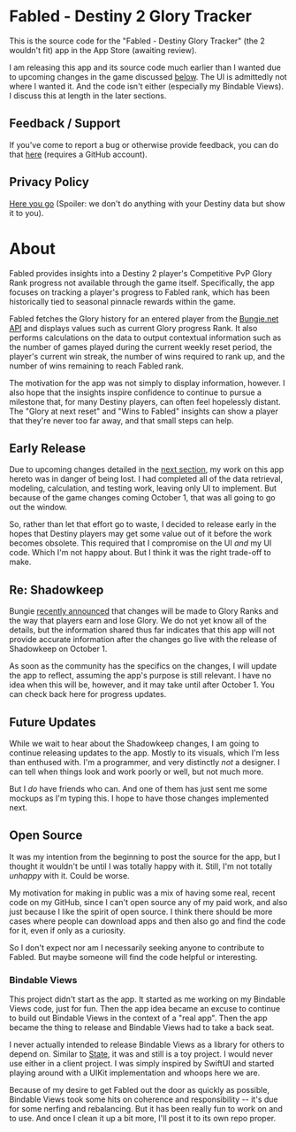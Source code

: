 # Fabled - Destiny 2 Glory Tracker

This is the source code for the "Fabled - Destiny Glory Tracker" (the 2 wouldn't fit) app in the App Store (awaiting review).

I am releasing this app and its source code much earlier than I wanted due to upcoming changes in the game discussed [below](#early-release). The UI is admittedly not where I wanted it. And the code isn't either (especially my Bindable Views). I discuss this at length in the later sections.

## Feedback / Support

If you've come to report a bug or otherwise provide feedback, you can do that [here](https://github.com/nathanhosselton/Fabled/issues) (requires a GitHub account).

## Privacy Policy

[Here you go](https://github.com/nathanhosselton/Fabled/blob/master/Privacy-Policy.md) (Spoiler: we don't do anything with your Destiny data but show it to you).

# About

Fabled provides insights into a Destiny 2 player's Competitive PvP Glory Rank progress not available through the game itself. Specifically, the app focuses on tracking a player's progress to Fabled rank, which has been historically tied to seasonal pinnacle rewards within the game.

Fabled fetches the Glory history for an entered player from the [Bungie.net API](https://bungie-net.github.io) and displays values such as current Glory progress Rank. It also performs calculations on the data to output contextual information such as the number of games played during the current weekly reset period, the player's current win streak, the number of wins required to rank up, and the number of wins remaining to reach Fabled rank.

The motivation for the app was not simply to display information, however. I also hope that the insights inspire confidence to continue to pursue a milestone that, for many Destiny players, can often feel hopelessly distant. The "Glory at next reset" and "Wins to Fabled" insights can show a player that they're never too far away, and that small steps can help.

## Early Release

Due to upcoming changes detailed in the [next section](#re-shadowkeep), my work on this app hereto was in danger of being lost. I had completed all of the data retrieval, modeling, calculation, and testing work, leaving only UI to implement. But because of the game changes coming October 1, that was all going to go out the window.

So, rather than let that effort go to waste, I decided to release early in the hopes that Destiny players may get some value out of it before the work becomes obsolete. This required that I compromise on the UI _and_ my UI code. Which I'm not happy about. But I think it was the right trade-off to make.

## Re: Shadowkeep

Bungie [recently announced](https://www.bungie.net/en/Explore/Detail/News/48072) that changes will be made to Glory Ranks and the way that players earn and lose Glory. We do not yet know all of the details, but the information shared thus far indicates that this app will not provide accurate information after the changes go live with the release of Shadowkeep on October 1.

As soon as the community has the specifics on the changes, I will update the app to reflect, assuming the app's purpose is still relevant. I have no idea when this will be, however, and it may take until after October 1. You can check back here for progress updates.

## Future Updates

While we wait to hear about the Shadowkeep changes, I am going to continue releasing updates to the app. Mostly to its visuals, which I'm less than enthused with. I'm a programmer, and very distinctly _not_ a designer. I can tell when things look and work poorly or well, but not much more.

But I _do_ have friends who can. And one of them has just sent me some mockups as I'm typing this. I hope to have those changes implemented next.

## Open Source

It was my intention from the beginning to post the source for the app, but I thought it wouldn't be until I was totally happy with it. Still, I'm not totally _unhappy_ with it. Could be worse.

My motivation for making in public was a mix of having some real, recent code on my GitHub, since I can't open source any of my paid work, and also just because I like the spirit of open source. I think there should be more cases where people can download apps and then also go and find the code for it, even if only as a curiosity.

So I don't expect nor am I necessarily seeking anyone to contribute to Fabled. But maybe someone will find the code helpful or interesting.

### Bindable Views

This project didn't start as the app. It started as me working on my Bindable Views code, just for fun. Then the app idea became an excuse to continue to build out Bindable Views in the context of a "real app". Then the app became the thing to release and Bindable Views had to take a back seat.

I never actually intended to release Bindable Views as a library for others to depend on. Similar to [State](https://github.com/nathanhosselton/State/), it was and still is a toy project. I would never use either in a client project. I was simply inspired by SwiftUI and started playing around with a UIKit implementation and whoops here we are.

Because of my desire to get Fabled out the door as quickly as possible, Bindable Views took some hits on coherence and responsibility -- it's due for some nerfing and rebalancing. But it has been really fun to work on and to use. And once I clean it up a bit more, I'll post it to its own repo proper.
